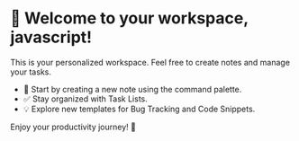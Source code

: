 # 🌟 Welcome to your workspace, javascript!

This is your personalized workspace. Feel free to create notes and manage your tasks.

- 📄 Start by creating a new note using the command palette.
- ✅ Stay organized with Task Lists.
- 💡 Explore new templates for Bug Tracking and Code Snippets.

Enjoy your productivity journey! 🚀